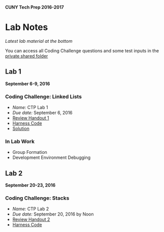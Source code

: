 **CUNY Tech Prep 2016-2017**

# Lab Notes

_Latest lab material at the bottom_

You can access all Coding Challenge questions and some test inputs in the [private shared folder](https://www.dropbox.com/sh/k03g0tihuocg57x/AADnKKS_9mdz4ZNBgt2lcyYUa?dl=0)

## Lab 1
**September 6-9, 2016**

### Coding Challenge: Linked Lists

* *Name:* CTP Lab 1
* *Due date:* September 6, 2016
* [Review Handout 1](lab-1/linked_lists_handout.pdf)
* [Harness Code](lab-1/lab1_harness.java)
* [Solution](lab-1/lab1_solution.java)

### In Lab Work

* Group Formation
* Development Environment Debugging


## Lab 2
**September 20-23, 2016**

### Coding Challenge: Stacks

* *Name:* CTP Lab 2
* *Due date:* September 20, 2016 by Noon
* [Review Handout 2](lab-2/stacks_queues_sets_handout.md)
* [Harness Code](lab-2/lab2_harness.java)

